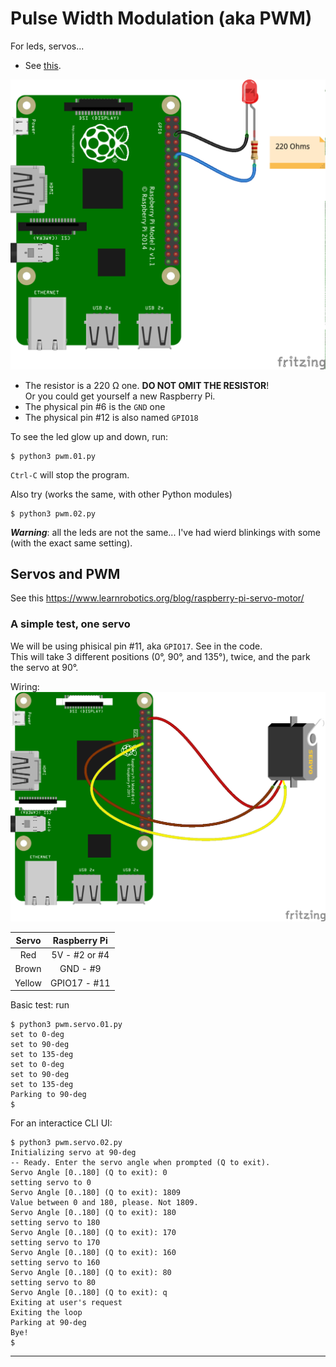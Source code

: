 # Pulse Width Modulation (aka PWM)
For leds, servos...

- See [this](https://randomnerdtutorials.com/raspberry-pi-pwm-python/).

![Schema](./RasPi.led.png)

- The resistor is a 220 &Omega; one. **DO NOT OMIT THE RESISTOR**!   
Or you could get yourself a new Raspberry Pi.
- The physical pin #6 is the `GND` one
- The physical pin #12 is also named `GPIO18`

To see the led glow up and down, run:
```
$ python3 pwm.01.py
```
`Ctrl-C` will stop the program.

Also try (works the same, with other Python modules)
```
$ python3 pwm.02.py
```

**_Warning_**: all the leds are not the same... I've had wierd blinkings with some (with the exact same setting).

## Servos and PWM
See this <https://www.learnrobotics.org/blog/raspberry-pi-servo-motor/>  

### A simple test, one servo
We will be using phisical pin #11, aka `GPIO17`. See in the code.  
This will take 3 different positions (0&deg;, 90&deg;, and 135&deg;), twice, and the park the servo at 90&deg;.

Wiring:  
![With servo](./RPi.servo.PWM_bb.png)

| Servo | Raspberry Pi |
|:-----:|:------------:|
| Red   | 5V - #2 or #4|
| Brown | GND - #9     |
| Yellow| GPIO17 - #11 |

Basic test: run 
```
$ python3 pwm.servo.01.py
set to 0-deg
set to 90-deg
set to 135-deg
set to 0-deg
set to 90-deg
set to 135-deg
Parking to 90-deg
$ 
```

For an interactice CLI UI:
```
$ python3 pwm.servo.02.py 
Initializing servo at 90-deg
-- Ready. Enter the servo angle when prompted (Q to exit).
Servo Angle [0..180] (Q to exit): 0
setting servo to 0
Servo Angle [0..180] (Q to exit): 1809
Value between 0 and 180, please. Not 1809.
Servo Angle [0..180] (Q to exit): 180
setting servo to 180
Servo Angle [0..180] (Q to exit): 170
setting servo to 170
Servo Angle [0..180] (Q to exit): 160
setting servo to 160
Servo Angle [0..180] (Q to exit): 80
setting servo to 80
Servo Angle [0..180] (Q to exit): q
Exiting at user's request
Exiting the loop
Parking at 90-deg
Bye!
$
```

---
